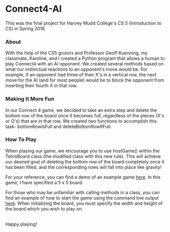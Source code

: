 # Connect4-AI
This was the final project for Harvey Mudd College's CS 5 (Introduction to CS) in Spring 2018.

### About
With the help of the CS5 grutors and Professor Geoff Kuenning, my classmate, Karoline, and I created a Python program that allows a human to play Connect4 with an AI opponent. We created several methods based on what our instinctual reactions to an opponent's move would be. For example, if an opponent had three of their X's in a vertical row, the next move for the AI (and for most people) would be to block the opponent from inserting their fourth X in that row.

### Making It More Fun
In our Connect 4 game, we decided to take an extra step and delete the bottom row of the board once it 
becomes full, regardless of the pieces (X's or O's) that are in that row. We created two functions to accomplish this task- bottomRowIsFull and deleteBottomRowIfFull. 

### How To Play
When playing our game, we encourage you to use hostGame() within the TetrisBoard class (the modified class with this new rule). This will achieve our desired goal of deleting the bottom row of the board completely once it has been filled, and the corresponding rows will fall into place like gravity! 

For your reference, you can find a demo of an example game [here](demo.jpg). In this game, I have specified a 5 x 5 board. 

For those who may be unfamiliar with calling methods in a class, you can find an example of how to start the game using the command line output [here](examplecommandline.txt). When initializing the board, you must specify the width and height of the board which you wish to play on.

\
Happy playing!
